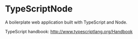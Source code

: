 # TypeScriptNode
A boilerplate web application built with TypeScript and Node.

TypeScript handbook: http://www.typescriptlang.org/Handbook

